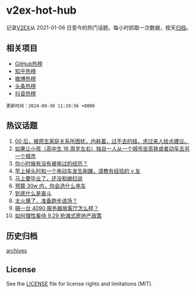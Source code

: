 # v2ex-hot-hub

 记录[V2EX](https://www.v2ex.com/)从 2021-01-06 日至今的热门话题。每小时抓取一次数据，按天[归档](archives)。
 
 ## 相关项目

- [GitHub热榜](https://github.com/snaildev/github-hot-hub)
- [知乎热榜](https://github.com/snaildev/zhihu-hot-hub)
- [微博热榜](https://github.com/snaildev/weibo-hot-hub)
- [头条热榜](https://github.com/snaildev/toutiao-hot-hub)
- [抖音热榜](https://github.com/snaildev/douyin-hot-hub)


 `更新时间：2024-09-30 11:19:56 +0800`

## 热议话题

1. [00 后，被原生家庭关系所困扰，内耗着，过不去的结，求过来人给点建议。](https://www.v2ex.com/t/1076847)
1. [如果让小孩（高中生 16 周岁左右）独自一人从一个城市坐高铁或者动车去另一个城市](https://www.v2ex.com/t/1076781)
1. [你小时候有没有被电过的经历？](https://www.v2ex.com/t/1076843)
1. [早上掉头时和一个电动车发生剐蹭，请教有经验的 v 友](https://www.v2ex.com/t/1076794)
1. [马上要毕业了，还没和媳妇说](https://www.v2ex.com/t/1076761)
1. [预算 30w 内，你会选什么电车](https://www.v2ex.com/t/1076974)
1. [到底什么是奋斗](https://www.v2ex.com/t/1076867)
1. [太火爆了，准备跑步进场？](https://www.v2ex.com/t/1076987)
1. [搞一台 4090 服务器放客厅怎么样？](https://www.v2ex.com/t/1076836)
1. [如何理性看待 9.29 抢滩式房地产政策](https://www.v2ex.com/t/1076977)

## 历史归档

[archives](archives)

## License

See the [LICENSE](LICENSE) file for license rights and limitations (MIT).
